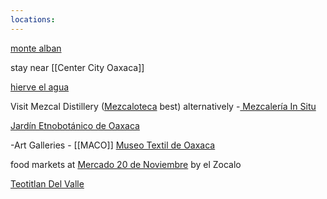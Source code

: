 ```yaml
---
locations:
---
```

[monte alban](geo:17.043340999999998,-96.76828783640836)

stay near [[Center City Oaxaca]]

[hierve el agua](geo:16.86783475,-96.27638416067484) 

Visit Mezcal Distillery ([Mezcaloteca](geo:17.0661634,-96.7216111) best) alternatively -[ Mezcalería In Situ](geo:17.0633155,-96.7265206)

[Jardín Etnobotánico de Oaxaca](geo:17.0665615,-96.72225471216468)

-Art Galleries - [[MACO]]  [Museo Textil de Oaxaca](geo:17.06077515,-96.72291990365083) 

food markets at [Mercado 20 de Noviembre]([](geo:17.060584857202134,-96.72538027167323)) by el Zocalo

[Teotitlan Del Valle](geo:17.0292029,-96.5200536)